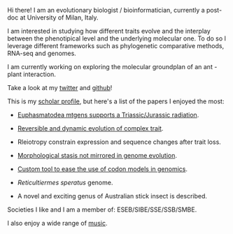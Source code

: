 Hi there! I am an evolutionary biologist / bioinformatician, currently a post-doc at University of Milan, Italy.

I am interested in studying how different traits evolve and the interplay between the phenotipical level and the underlying molecular one.
To do so I leverage different frameworks such as phylogenetic comparative methods, RNA-seq and genomes.

I am currently working on exploring the molecular groundplan of an ant - plant interaction.

Take a look at my [twitter](https://twitter.com/fornigiobbe) and [github](https://github.com/for-giobbe)!

This is my [scholar profile](https://scholar.google.it/citations?user=xXrCOhAAAAAJ&hl=en), but here's a list of the papers I enjoyed the most:

- [Euphasmatodea mtgens supports a Triassic/Jurassic radiation](https://www.sciencedirect.com/science/article/abs/pii/S1055790320302554).

- [Reversible and dynamic evolution of complex trait](https://academic.oup.com/sysbio/advance-article-abstract/doi/10.1093/sysbio/syac038/6605864).

- Rleiotropy constrain expression and sequence changes after trait loss.

- [Morphological stasis not mirrored in genome evolution](https://doi.org/10.1016/j.ygeno.2021.11.001).

- [Custom tool to ease the use of codon models in genomics](https://github.com/for-giobbe/BASE).

- _Reticultiermes speratus_ genome.

- A novel and exciting genus of Australian stick insect is described.

Societies I like and I am a member of: ESEB/SIBE/SSE/SSB/SMBE.

I also enjoy a wide range of [music](https://madteo.bandcamp.com/track/rugrats-dont-techno-for-an-answer).
